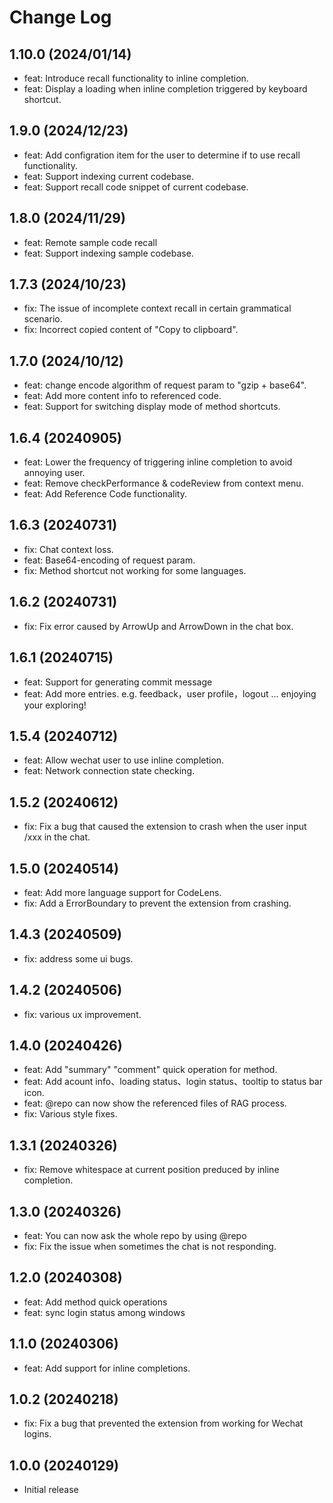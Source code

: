 # Change Log

## 1.10.0 (2024/01/14)

- feat: Introduce recall functionality to inline completion.
- feat: Display a loading when inline completion triggered by keyboard shortcut.

## 1.9.0 (2024/12/23)

- feat: Add configration item for the user to determine if to use recall functionality.
- feat: Support indexing current codebase.
- feat: Support recall code snippet of current codebase.

## 1.8.0 (2024/11/29)

- feat: Remote sample code recall
- feat: Support indexing sample codebase.

## 1.7.3 (2024/10/23)

- fix: The issue of incomplete context recall in certain grammatical scenario.
- fix: Incorrect copied content of "Copy to clipboard".

## 1.7.0 (2024/10/12)

- feat: change encode algorithm of request param to "gzip + base64".
- feat: Add more content info to referenced code.
- feat: Support for switching display mode of method shortcuts.

## 1.6.4 (20240905)

- feat: Lower the frequency of triggering inline completion to avoid annoying user.
- feat: Remove checkPerformance & codeReview from context menu.
- feat: Add Reference Code functionality.

## 1.6.3 (20240731)

- fix: Chat context loss.
- feat: Base64-encoding of request param.
- fix: Method shortcut not working for some languages.

## 1.6.2 (20240731)

- fix: Fix error caused by ArrowUp and ArrowDown in the chat box.

## 1.6.1 (20240715)

- feat: Support for generating commit message
- feat: Add more entries. e.g. feedback，user profile，logout ... enjoying your exploring!

## 1.5.4 (20240712)

- feat: Allow wechat user to use inline completion.
- feat: Network connection state checking.

## 1.5.2 (20240612)

- fix: Fix a bug that caused the extension to crash when the user input /xxx in the chat.

## 1.5.0 (20240514)

- feat: Add more language support for CodeLens.
- fix: Add a ErrorBoundary to prevent the extension from crashing.

## 1.4.3 (20240509)

- fix: address some ui bugs.

## 1.4.2 (20240506)

- fix: various ux improvement.

## 1.4.0 (20240426)

- feat: Add "summary" "comment" quick operation for method.
- feat: Add acount info、loading status、login status、tooltip to status bar icon.
- feat: @repo can now show the referenced files of RAG process.
- fix: Various style fixes.

## 1.3.1 (20240326)

- fix: Remove whitespace at current position preduced by inline completion.

## 1.3.0 (20240326)

- feat: You can now ask the whole repo by using @repo
- fix: Fix the issue when sometimes the chat is not responding.

## 1.2.0 (20240308)

- feat: Add method quick operations
- feat: sync login status among windows

## 1.1.0 (20240306)

- feat: Add support for inline completions.

## 1.0.2 (20240218)

- fix: Fix a bug that prevented the extension from working for Wechat logins.

## 1.0.0 (20240129)

- Initial release
